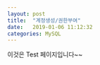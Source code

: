 ```yaml
---
layout: post
title:  "계정생성/권한부여"
date:   2019-01-06 11:12:32
categories: MySQL
---
```



이것은 Test 페이지입니다~~